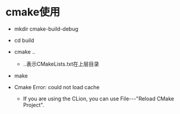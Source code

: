 # cmake使用


+ mkdir cmake-build-debug
+ cd build
+ cmake ..
  + ..表示CMakeLists.txt在上层目录
+ make


+ Cmake Error: could not load cache
  + If you are using the CLion, you can use File---"Reload CMake Project".